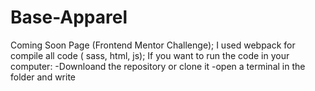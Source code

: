 # Base-Apparel
Coming Soon Page (Frontend Mentor Challenge);
I used webpack for compile all code ( sass, html, js); 
If you want to run the code in your computer:
-Downloand the repository or clone it
-open a terminal in the folder and write 
